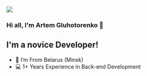 <img src="https://github.com/Dabygi/Profile/blob/main/python.jpeg?raw=true">

### Hi all, I'm Artem Gluhotorenko 👋

## I'm a novice Developer!

- 📍 I’m From Belarus (Minsk)
- 💻 1+ Years Experience in Back-end Development
